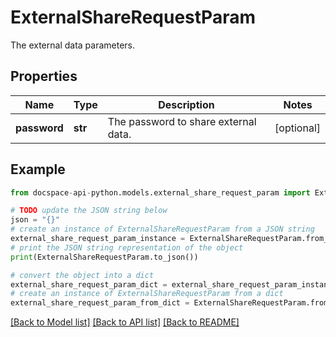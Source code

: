 # ExternalShareRequestParam
The external data parameters.

## Properties

Name | Type | Description | Notes
------------ | ------------- | ------------- | -------------
**password** | **str** | The password to share external data. | [optional] 

## Example

```python
from docspace-api-python.models.external_share_request_param import ExternalShareRequestParam

# TODO update the JSON string below
json = "{}"
# create an instance of ExternalShareRequestParam from a JSON string
external_share_request_param_instance = ExternalShareRequestParam.from_json(json)
# print the JSON string representation of the object
print(ExternalShareRequestParam.to_json())

# convert the object into a dict
external_share_request_param_dict = external_share_request_param_instance.to_dict()
# create an instance of ExternalShareRequestParam from a dict
external_share_request_param_from_dict = ExternalShareRequestParam.from_dict(external_share_request_param_dict)
```
[[Back to Model list]](../README.md#documentation-for-models) [[Back to API list]](../README.md#documentation-for-api-endpoints) [[Back to README]](../README.md)


